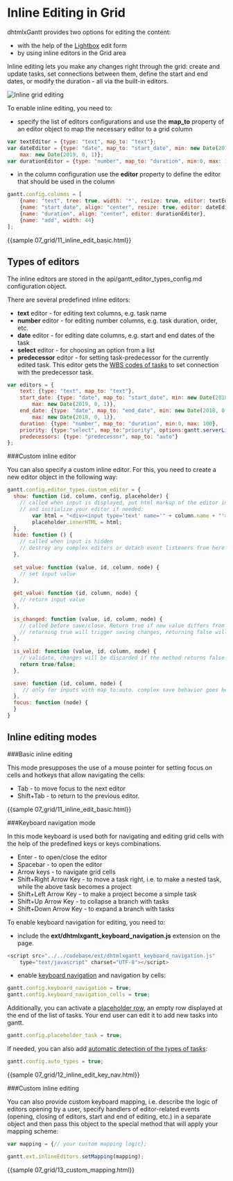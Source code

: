Inline Editing in Grid
======================

dhtmlxGantt provides two options for editing the content:

- with the help of the [Lightbox](desktop/default_edit_form.md) edit form
- by using inline editors in the Grid area

Inline editing lets you make any changes right through the grid: create and update tasks, set connections between them, define the start and end dates, or modify the duration - all via the built-in editors.

![Inline grid editing](desktop/inline_grid_editing.png)

To enable inline editing, you need to:

- specify the list of editors configurations and use the **map_to** property of an editor object to map the necessary editor to a grid column

~~~js
var textEditor = {type: "text", map_to: "text"};
var dateEditor = {type: "date", map_to: "start_date", min: new Date(2018, 0, 1), 
	max: new Date(2019, 0, 1)};
var durationEditor = {type: "number", map_to: "duration", min:0, max: 100};
~~~

- in the column configuration use the **editor** property to define the editor that should be used in the column

~~~js
gantt.config.columns = [
	{name: "text", tree: true, width: '*', resize: true, editor: textEditor},
	{name: "start_date", align: "center", resize: true, editor: dateEditor},
	{name: "duration", align: "center", editor: durationEditor},
	{name: "add", width: 44}
];
~~~

{{sample  07_grid/11_inline_edit_basic.html}}

Types of editors
------------------

The inline editors are stored in the api/gantt_editor_types_config.md configuration object.

There are several predefined inline editors:

- **text** editor - for editing text columns, e.g. task name
- **number** editor - for editing number columns, e.g. task duration, order, etc.
- **date** editor - for editing date columns, e.g. start and end dates of the task
- **select** editor - for choosing an option from a list
- **predecessor** editor - for setting task-predecessor for the currently edited task. This editor gets the [WBS codes of tasks](desktop/specifying_columns.md#wbscode) to set connection with the predecessor task.

~~~js
var editors = {
	text: {type: "text", map_to: "text"},
	start_date: {type: "date", map_to: "start_date", min: new Date(2018, 0, 1), 
    	max: new Date(2019, 0, 1)},
	end_date: {type: "date", map_to: "end_date", min: new Date(2018, 0, 1), 
    	max: new Date(2019, 0, 1)},
	duration: {type: "number", map_to: "duration", min:0, max: 100},
	priority: {type:"select", map_to:"priority", options:gantt.serverList("priority")},
	predecessors: {type: "predecessor", map_to: "auto"}
};
~~~

###Custom inline editor

You can also specify a custom inline editor. For this, you need to create a new editor object in the following way:

~~~js
gantt.config.editor_types.custom_editor = {
  show: function (id, column, config, placeholder) {
    // called when input is displayed, put html markup of the editor into placeholder 
    // and initialize your editor if needed:
       	var html = "<div><input type='text' name='" + column.name + "'></div>";
   		placeholder.innerHTML = html;
  },
  hide: function () {
    // called when input is hidden 
    // destroy any complex editors or detach event listeners from here
  },
  
  set_value: function (value, id, column, node) {
    // set input value
  },
  
  get_value: function (id, column, node) {
    // return input value
  },
  
  is_changed: function (value, id, column, node) {
    // called before save/close. Return true if new value differs from the original one
    // returning true will trigger saving changes, returning false will skip saving 
  },
  
  is_valid: function (value, id, column, node) {
    // validate, changes will be discarded if the method returns false
    return true/false;
  },

  save: function (id, column, node) {
     // only for inputs with map_to:auto. complex save behavior goes here
  },
  focus: function (node) {
  }
}
~~~


Inline editing modes
-----------------------

###Basic inline editing 

This mode presupposes the use of a mouse pointer for setting focus on cells and hotkeys that allow navigating the cells: 

- Tab - to move focus to the next editor
- Shift+Tab - to return to the previous editor.

{{sample 07_grid/11_inline_edit_basic.html}}

###Keyboard navigation mode

In this mode keyboard is used both for navigating and editing grid cells with the help of the predefined keys or keys combinations.

- Enter - to open/close the editor
- Spacebar - to open the editor
- Arrow keys - to navigate grid cells
- Shift+Right Arrow Key - to move a task right, i.e. to make a nested task, while the above task becomes a project
- Shift+Left Arrow Key - to make a project become a simple task
- Shift+Up Arrow Key - to collapse a branch with tasks
- Shift+Down Arrow Key - to expand a branch with tasks
 
To enable keyboard navigation for editing, you need to:

- include the **ext/dhtmlxgantt_keyboard_navigation.js** extension on the page.

~~~js
<script src="../../codebase/ext/dhtmlxgantt_keyboard_navigation.js" 
    type="text/javascript" charset="UTF-8"></script>
~~~

- enable [keyboard navigation](desktop/keyboard_navigation.md) and navigation by cells:

~~~js
gantt.config.keyboard_navigation = true;
gantt.config.keyboard_navigation_cells = true;
~~~

Additionally, you can activate a [placeholder row](api/gantt_placeholder_task_config.md), an empty row displayed at the end of the list of tasks. Your end user can edit it to add new tasks into gantt.

~~~js
gantt.config.placeholder_task = true;
~~~

If needed, you can also add [automatic detection of the types of tasks](api/gantt_auto_types_config.md):

~~~js
gantt.config.auto_types = true;
~~~


{{sample 07_grid/12_inline_edit_key_nav.html}}

###Custom inline editing

You can also provide custom keyboard mapping, i.e. describe the logic of editors opening by a user, specify handlers of editor-related events (opening, closing of editors, start and end of editing, etc.)
in a separate object and then pass this object to the special method that will apply your mapping scheme:

~~~js
var mapping = {// your custom mapping logic};

gantt.ext.inlineEditors.setMapping(mapping);
~~~

{{sample 07_grid/13_custom_mapping.html}}
